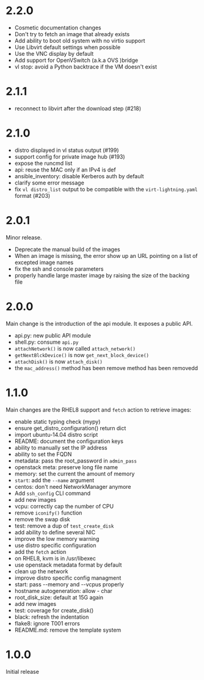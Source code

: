 # 2.2.0

- Cosmetic documentation changes
- Don't try to fetch an image that already exists
- Add ability to boot old system with no virtio support
- Use Libvirt default settings when possible
- Use the VNC display by default
- Add support for OpenVSwitch (a.k.a OVS )bridge
- vl stop: avoid a Python backtrace if the VM doesn't exist

# 2.1.1

- reconnect to libvirt after the download step (#218)

# 2.1.0

- distro displayed in vl status output (#199)
- support config for private image hub (#193)
- expose the runcmd list
- api: reuse the MAC only if an IPv4 is def
- ansible_inventory: disable Kerberos auth by default
- clarify some error message
- fix `vl distro_list` output to be compatible with the `virt-lightning.yaml` format (#203)

# 2.0.1

Minor release.

- Deprecate the manual build of the images
- When an image is missing, the error show up an URL pointing on a list of
  excepted image names
- fix the ssh and console parameters
- properly handle large master image by raising the size of the backing file

# 2.0.0

Main change is the introduction of the api module. It exposes a public API.

- api.py: new public API module
- shell.py: consume `api.py`
- `attachNetwork()` is now called `attach_network()`
- `getNextBlckDevice()` is now `get_next_block_device()`
- `attachDisk()` is now `attach_disk()`
- the `mac_address()` method has been remove method has been removedd

# 1.1.0

Main changes are the RHEL8 support and `fetch` action to retrieve images:

- enable static typing check (mypy)
- ensure get_distro_configuration() return dict
- import ubuntu-14.04 distro script
- README: document the configuration keys
- ability to manually set the IP address
- ability to set the FQDN
- metadata: pass the root_password in `admin_pass`
- openstack meta: preserve long file name
- memory: set the current the amount of memory
- `start`: add the `--name` argument
- centos: don't need NetworkManager anymore
- Add `ssh_config` CLI command
- add new images
- vcpu: correctly cap the number of CPU
- remove `iconify()` function
- remove the swap disk
- test: remove a dup of `test_create_disk`
- add ability to define several NIC
- improve the low memory warning
- use distro specific configuration
- add the `fetch` action
- on RHEL8, kvm is in /usr/libexec
- use openstack metadata format by default
- clean up the network
- improve distro specific config managment
- start: pass --memory and --vcpus properly
- hostname autogeneration: allow - char
- root_disk_size: default at 15G again
- add new images
- test: coverage for create_disk()
- black: refresh the indentation
- flake8: ignore T001 errors
- README.md: remove the template system

# 1.0.0

Initial release
